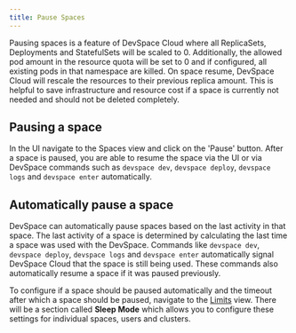 ```yaml
---
title: Pause Spaces
---
```


Pausing spaces is a feature of DevSpace Cloud where all ReplicaSets, Deployments and StatefulSets will be scaled to 0. Additionally, the allowed pod amount in the resource quota will be set to 0 and if configured, all existing pods in that namespace are killed. On space resume, DevSpace Cloud will rescale the resources to their previous replica amount. This is helpful to save infrastructure and resource cost if a space is currently not needed and should not be deleted completely.  

## Pausing a space

In the UI navigate to the Spaces view and click on the 'Pause' button. After a space is paused, you are able to resume the space via the UI or via DevSpace commands such as `devspace dev`, `devspace deploy`, `devspace logs` and `devspace enter` automatically.  

## Automatically pause a space

DevSpace can automatically pause spaces based on the last activity in that space. The last activity of a space is determined by calculating the last time a space was used with the DevSpace. Commands like `devspace dev`, `devspace deploy`, `devspace logs` and `devspace enter` automatically signal DevSpace Cloud that the space is still being used. These commands also automatically resume a space if it was paused previously.  

To configure if a space should be paused automatically and the timeout after which a space should be paused, navigate to the [Limits](../../cloud/spaces/resource-limits) view. There will be a section called **Sleep Mode** which allows you to configure these settings for individual spaces, users and clusters.  
